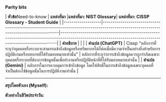 **Parity bits**

| **หัวข้อ**Need-to-know    | **แหล่งที่มา** |**แหล่งที่มา: NIST Glossary**| **แหล่งที่มา: CISSP Glossary - Student Guide**                                                                                                                                   |
|-------------------|--------------------------------------------------------------------------------------------------------------------------------------|----------------------------------------------------------------------------------------------------------------------------------------------------------|
| **คำอธิบาย**     |  |   |
| **คำแปล (ChatGPT)** | Cissp "หลักการที่ระบุว่าบุคคลหรือระบบจะสามารถเข้าถึงข้อมูลหรือทรัพยากรได้ก็ต่อเมื่อมีความจำเป็นอย่างยิ่งสำหรับการปฏิบัติงานหรือบทบาทที่ได้รับมอบหมายเท่านั้น"  | หลักการที่ระบุว่าการเข้าถึงข้อมูลควรถูกจำกัดเฉพาะบุคคลหรือระบบที่ต้องการข้อมูลนั้นเพื่อทำงานหรือปฏิบัติหน้าที่ที่ได้รับมอบหมายเท่านั้น    |
| **คำแปล (Gemini)** | หลักการในการควบคุมการเข้าถึงข้อมูล โดยให้สิทธิ์ในการเข้าถึงข้อมูลเฉพาะบุคคลที่จำเป็นต้องใช้ข้อมูลนั้นในการปฏิบัติงานเท่านั้น |

---

**สรุปโดยตัวเอง (Myself):**  
 

**ตัวอย่างในชีวิตประจำวัน:**  
